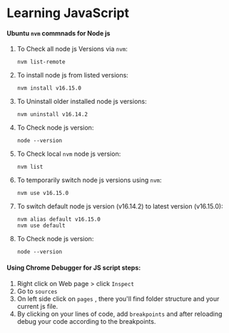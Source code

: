 # Learning JavaScript

#### Ubuntu `nvm` commnads for **Node js**

1.  To Check all node js Versions via `nvm`:

    ```
    nvm list-remote
    ```

2.  To install node js from listed versions:

    ```
    nvm install v16.15.0
    ```

3.  To Uninstall older installed node js versions:

    ```
    nvm uninstall v16.14.2
    ```

4.  To Check node js version:
    ```
    node --version
    ```
5.  To Check local `nvm` node js version:

    ```
    nvm list
    ```

6.  To temporarily switch node js versions using `nvm`:

    ```
    nvm use v16.15.0
    ```

7.  To switch default node js version (v16.14.2) to latest version (v16.15.0):

    ```
    nvm alias default v16.15.0
    nvm use default
    ```

8.  To Check node js version:
    ```
    node --version
    ```

#### Using Chrome Debugger for JS script steps:

1. Right click on Web page > click `Inspect`
2. Go to `sources`
3. On left side click on `pages` , there you'll find folder structure and your current js file.
4. By clicking on your lines of code, add `breakpoints` and after reloading debug your code according to the breakpoints.
